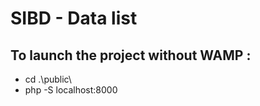 # SIBD - Data list

## To launch the project without WAMP :

- cd .\public\
- php -S localhost:8000
